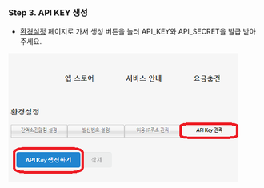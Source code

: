 ### Step 3. API KEY 생성
- [환경설정](https://www.coolsms.co.kr/index.php?mid=service_setup&act=dispSmsconfigCredentials) 페이지로 가서 생성 버튼을 눌러 API_KEY와 API_SECRET을 발급 받아주세요.

![API_KEY 생성](/assets/API_KEY.png)
